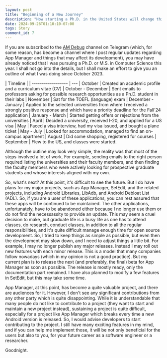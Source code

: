 ```yaml
---
layout: post
title: "Beginning of a New Journey"
description: "How starting a Ph.D. in the United States will change things around me."
date: 2024-09-26T01:10:10-07:00
tags: Story
comment_id: 7
---
```


If you are subscribed to the [AM Debug](https://t.me/AppManagerDebug) channel on Telegram (which, for some reason, has become a channel where I post regular updates regarding App Manager and things that may affect its development), you may have already noticed that I was pursuing a Ph.D. or M.S. in Computer Science this year. I shall not go into the details, but I shall make an effort to give you an outline of what I was doing since October 2023.

| Timeline           |
| ------------------ | ---
| October            | Created an academic profile and a curriculum vitae (CV)
| October - December | Sent emails to professors asking for possible research opportunities as a Ph.D. student in their labs
| November           | Sat for the TOEFL (language) exam
| December - January | Applied to the selected universities from where I received a strongly positive response and which have a priority deadline for the Fall'24 application
| January - March    | Started getting offers or rejections from the universities
| April              | Decided a university, received I-20, and applied for a US visa
| May                | Faced a visa interview, had my visa issued, and bought a plane ticket
| May - July         | Looked for accommodation, managed to find an on-campus apartment
| August             | Did some shopping, registered for courses
| September          | Flew to the US, and classes were started.

Although the outline may look very simple, the reality was that most of the steps involved a lot of work. For example, sending emails to the right person required listing the universities and their faculty members, and then finding the faculty members who were actively looking for prospective graduate students and whose interests aligned with my own.

So, what's next? At this point, it's difficult to see the future. But I do have plans for my major projects, such as App Manager, SetEdit, and the related projects, including Android Libraries, LibAdb, and Android Debloat List (ADL). So, if you are a user of these applications, you can rest assured that these apps will be continued to be maintained. The other applications, unfortunately, have to be abandoned either because I no longer use them or do not find the necessassity to provide an update. This may seem a cruel decision to make, but graduate life is a busy life as one has to attend classes, do research, conduct classes, in addition to all the regular responsibilities, and it's quite difficult manage enough time for open source development. So, I tried to keep things as simple as possible, but even then the development may slow down, and I need to adjust things a little bit. For example, I may no longer publish any major releases. Instead I may roll out new features with each minor release. This is a model that many companies follow nowadays (which in my opinion is not a good practice). But my current plan is to release the next (and preferably, the final) beta for App Manager as soon as possible. The release is mostly ready, only the documentation part remained. I have also planned to modify a few features in SetEdit, but this may take some time.

App Manager, at this point, has become a quite valuable project, and there are audiences for it. However, I don't see any significant contributions from any other party which is quite disappointing. While it is understandable that many people do not like to contribute to a project (they want to start and maintain a new project instead), sustaining a project is quite difficult, especially for a project like App Manager which breaks every time a new Android version is released. So, I would advise developers to start contributing to the project. I still have many exciting features in my mind, and if you can help me implement those, it will be not only beneficial for the users but also to you, for your future career as a software engineer or a researcher.

Goodnight.